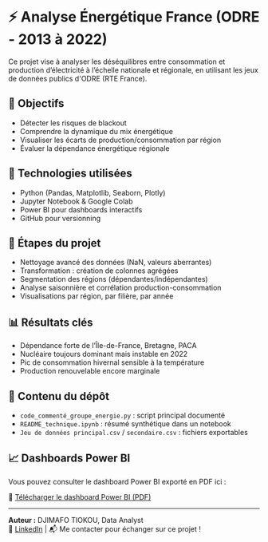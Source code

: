 
# ⚡ Analyse Énergétique France (ODRE - 2013 à 2022)

Ce projet vise à analyser les déséquilibres entre consommation et production d’électricité à l’échelle nationale et régionale, 
en utilisant les jeux de données publics d'ODRE (RTE France).

## 🎯 Objectifs
- Détecter les risques de blackout
- Comprendre la dynamique du mix énergétique
- Visualiser les écarts de production/consommation par région
- Évaluer la dépendance énergétique régionale

## 🧰 Technologies utilisées
- Python (Pandas, Matplotlib, Seaborn, Plotly)
- Jupyter Notebook & Google Colab
- Power BI pour dashboards interactifs
- GitHub pour versionning

## 🧹 Étapes du projet
- Nettoyage avancé des données (NaN, valeurs aberrantes)
- Transformation : création de colonnes agrégées
- Segmentation des régions (dépendantes/indépendantes)
- Analyse saisonnière et corrélation production-consommation
- Visualisations par région, par filière, par année

## 📊 Résultats clés
- Dépendance forte de l’Île-de-France, Bretagne, PACA
- Nucléaire toujours dominant mais instable en 2022
- Pic de consommation hivernal sensible à la température
- Production renouvelable encore marginale

## 📁 Contenu du dépôt
- `code_commenté_groupe_energie.py` : script principal documenté
- `README_technique.ipynb` : résumé synthétique dans un notebook
- `Jeu de données principal.csv` / `secondaire.csv` : fichiers exportables

## 📈 Dashboards Power BI
Vous pouvez consulter le dashboard Power BI exporté en PDF ici :

📄 [Télécharger le dashboard Power BI (PDF)](./dashboard-analyse-energie-france.pdf)

---

**Auteur :** DJIMAFO TIOKOU, Data Analyst  
🔗 [LinkedIn](https://www.linkedin.com/in/stephane-djimafo/) | 📬 Me contacter pour échanger sur ce projet !

